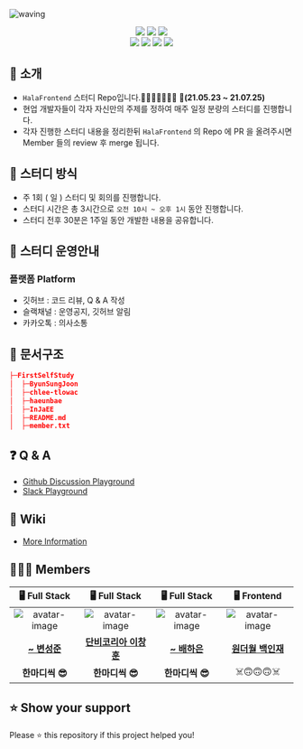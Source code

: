 ![waving](https://capsule-render.vercel.app/api?type=waving&height=200&text=HalaFrontend&fontAlign=70&fontAlignY=35&color=gradient)

<div align='center'>
  <div>
    <img src="https://img.shields.io/badge/Organization-HalaFrontend-blue.svg?style=flat" href="https://github.com/HalaFrontend">
    <img src="https://img.shields.io/badge/Members-4-blue.svg?style=flat" href="https://github.com/HalaFrontend">
    
<img src="https://hits.seeyoufarm.com/api/count/incr/badge.svg?url=https%3A%2F%2Fgithub.com%2FHalaFrontend%2FFirstSelfStudy&count_bg=%2339C8FB&title_bg=%23555555&icon=sentry.svg&icon_color=%23F9F4F4&title=Visitor&edge_flat=false">
  </div>

  <img src="https://img.shields.io/badge/blog-ByunSungJoon-gold.svg??style=flat&logo=Apache">
  <img src="https://img.shields.io/badge/blog-chlee_tlowac-gold.svg??style=flat&logo=Apache">
  <img src="https://img.shields.io/badge/blog-haeunbae-gold.svg??style=flat&logo=Apache">
  <img src="https://img.shields.io/badge/blog-InJaEE-gold.svg??style=flat&logo=Apache">



<br/>

</div>

<!-- ![Jokes Card](https://readme-jokes.vercel.app/api) -->

## 📣 소개 


- `HalaFrontend` 스터디 Repo입니다.🤸‍♀️🤸‍♂️🤸‍♀️🤸‍ :tada:**(21.05.23 ~ 21.07.25)**
- 현업 개발자들이 각자 자신만의 주제를 정하여 매주 일정 분량의 스터디를 진행합니다.
- 각자 진행한 스터디 내용을 정리한뒤 `HalaFrontend` 의 Repo 에 PR 을 올려주시면 Member 들의 review 후 merge 됩니다.

## 📝 스터디 방식
- 주 1회 ( 일 ) 스터디 및 회의를 진행합니다.
- 스터디 시간은 총 3시간으로 `오전 10시 ~ 오후 1시` 동안 진행합니다.
- 스터디 전후 30분은 1주일 동안 개발한 내용을 공유합니다. 

## 📌 스터디 운영안내

### 플랫폼 Platform
- 깃허브 : 코드 리뷰, Q & A 작성 
- 슬랙채널 : 운영공지, 깃허브 알림
- 카카오톡 : 의사소통



## 📑 문서구조
```json
├─FirstSelfStudy
│  ├─ByunSungJoon
│  ├─chlee-tlowac
│  ├─haeunbae
│  ├─InJaEE
│  ├─README.md
│  ├─member.txt
```

## ❓ Q & A
- [Github Discussion Playground](https://github.com/HalaFrontend/FirstSelfStudy/discussions/categories/q-a)
- [Slack Playground](https://halafrontend.slack.com/archives/C02461LEQ4B)

## 👀 Wiki 
- [More Information](https://github.com/HalaFrontend/FirstSelfStudy/wiki)

## 👩🏻‍💻 Members
|                                🖥️ Full Stack                                |                                🖥️ Full Stack                                |                                🖥️ Full Stack                                |                              🖥️ Frontend                                |
| :------------------------------------------------------------------------: | :------------------------------------------------------------------------: | :------------------------------------------------------------------------: | :------------------------------------------------------------------------: |
| ![avatar-image](https://avatars.githubusercontent.com/u/71730381?s=48&v=4) | ![avatar-image](https://avatars.githubusercontent.com/u/58043975?s=48&v=4) | ![avatar-image](https://avatars.githubusercontent.com/u/53428259?s=48&v=4) | ![avatar-image](https://avatars.githubusercontent.com/u/45154110?s=48&v=4) |
|                 **[~ 변성준](https://github.com/dooking)**                 |           **[단비코리아 이창훈](https://github.com/geonwoomun)**           |               **[~ 배하은](https://github.com/qkrrlgh519)**                |               **[원더월 백인재](https://github.com/InJaEE)**                |
|                               **한마디씩 😎**                               |                               **한마디씩 😎**                               |                               **한마디씩 😎**                               |                               ☠️🙃🙃🙃☠️                               |


## ⭐ Show your support
Please ⭐️ this repository if this project helped you!


<!-- 오거나이저 Organizer -->
<!-- ![GitHub Contributors Image](https://contrib.rocks/image?repo=chlee-tlowac/FirstSelfStudy) -->

<!-- 깃허브 profile 방문자수 카운트 -->
<!-- ![chlee-tlowac Profile View Counter](https://komarev.com/ghpvc/?username=chlee-tlowac)
![InJaEE Profile View Counter](https://komarev.com/ghpvc/?username=InJaEE)
![haeunbae View Counter](https://komarev.com/ghpvc/?username=haeunbae)
![ByunSungJoon View Counter](https://komarev.com/ghpvc/?username=ByunSungJoon) -->

<!-- HalaFrontend 방문자수 카운트 -->
<!-- [![Hits](https://hits.seeyoufarm.com/api/count/incr/badge.svg?url=https%3A%2F%2Fgithub.com%2FHalaFrontend&count_bg=%2339C8FB&title_bg=%23555555&icon=sentry.svg&icon_color=%23F9F4F4&title=Visitor&edge_flat=false)](https://hits.seeyoufarm.com) -->
